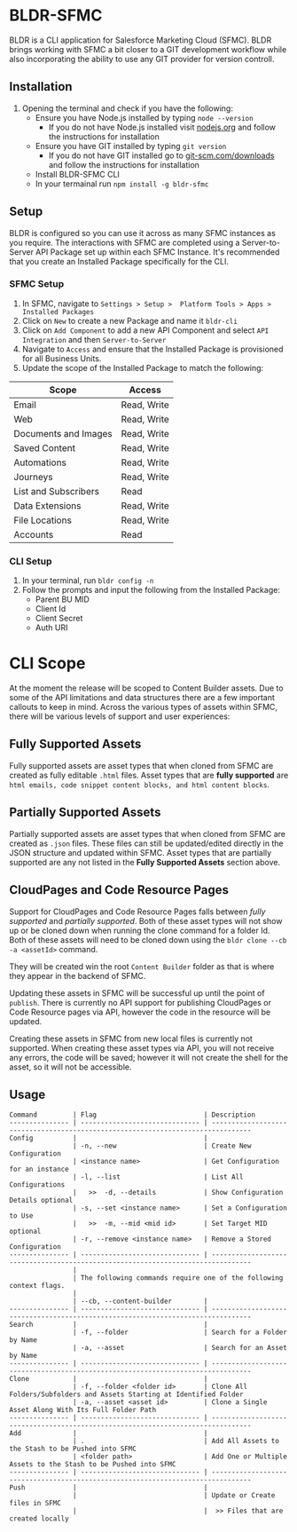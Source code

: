 # BLDR-SFMC

BLDR is a CLI application for Salesforce Marketing Cloud (SFMC). BLDR brings working with SFMC a bit closer to a GIT development workflow while also incorporating the ability to use any GIT provider for version controll.

## Installation
1. Opening the terminal and check if you have the following:
    - Ensure you have Node.js installed by typing `node --version`
      - If you do not have Node.js installed visit [nodejs.org]() and follow the instructions for installation
    - Ensure you have GIT installed by typing `git version`
      - If you do not have GIT installed go to [git-scm.com/downloads]() and follow the instructions for installation
    - Install BLDR-SFMC CLI
    - In your termainal run `npm install -g bldr-sfmc`

## Setup
BLDR is configured so you can use it across as many SFMC instances as you require. The interactions with SFMC are completed using a Server-to-Server API Package set up within each SFMC Instance. It's recommended that you create an Installed Package specifically for the CLI. 

### SFMC Setup
1. In SFMC, navigate to `Settings > Setup >  Platform Tools > Apps > Installed Packages`
2. Click on `New` to create a new Package and name it `bldr-cli`
3. Click on `Add Component` to add a new API Component and select `API Integration` and then `Server-to-Server`
4. Navigate to `Access` and ensure that the Installed Package is provisioned for all Business Units.
5. Update the scope of the Installed Package to match the following:
   
| Scope                | Access      |
| -------------------- | ----------- |
| Email                | Read, Write |
| Web                  | Read, Write |
| Documents and Images | Read, Write |
| Saved Content        | Read, Write |
| Automations          | Read, Write |
| Journeys             | Read, Write |
| List and Subscribers | Read        |
| Data Extensions      | Read, Write |
| File Locations       | Read, Write |
| Accounts             | Read        |


### CLI Setup
1. In your terminal, run `bldr config -n`
2. Follow the prompts and input the following from the Installed Package: 
   - Parent BU MID
   - Client Id
   - Client Secret
   - Auth URI




# CLI Scope
At the moment the release will be scoped to Content Builder assets. Due to some of the API limitations and data structures there are a few important callouts to keep in mind.
Across the various types of assets within SFMC, there will be various levels of support and user experiences:

## Fully Supported Assets
Fully supported assets are asset types that when cloned from SFMC are created as fully editable `.html` files. 
Asset types that are **fully supported** are `html emails, code snippet content blocks, and html content blocks`.


## Partially Supported Assets
Partially supported assets are asset types that when cloned from SFMC are created as `.json` files. These files can still be updated/edited directly in the JSON structure and updated within SFMC. Asset types that are partially supported are any not listed in the **Fully Supported Assets** section above.


## CloudPages and Code Resource Pages
Support for CloudPages and Code Resource Pages falls between *fully supported* and *partially supported*.
Both of these asset types will not show up or be cloned down when running the clone command for a folder Id. Both of these assets will need to be cloned down using the `bldr clone --cb -a <assetId>` command. 

They will be created win the root `Content Builder` folder as that is where they appear in the backend of SFMC.

Updating these assets in SFMC will be successful up until the point of `publish`. There is currently no API support for publishing CloudPages or Code Resource pages via API, however the code in the resource will be updated.

Creating these assets in SFMC from new local files is currently not supported. When creating these asset types via API, you will not receive any errors, the code will be saved; however it will not create the shell for the asset, so it will not be accessible.


## Usage
```
Command         | Flag                           | Description                                                                     
--------------- | ------------------------------ | --------------------------------------------------------------------------------
Config          |                                |                                                                                 
                | -n, --new                      | Create New Configuration                                                        
                | <instance name>                | Get Configuration for an instance                                               
                | -l, --list                     | List All Configurations                                                         
                |   >>  -d, --details            | Show Configuration Details optional                                             
                | -s, --set <instance name>      | Set a Configuration to Use                                                      
                |   >>  -m, --mid <mid id>       | Set Target MID optional                                                         
                | -r, --remove <instance name>   | Remove a Stored Configuration                                                   
--------------- | ------------------------------ | --------------------------------------------------------------------------------
                |                                                                                                                  
                | The following commands require one of the following context flags.                                               
                |                                                                                                                  
                | --cb, --content-builder        |                                                                                 
--------------- | ------------------------------ | --------------------------------------------------------------------------------
Search          |                                |                                                                                 
                | -f, --folder                   | Search for a Folder by Name                                                     
                | -a, --asset                    | Search for an Asset by Name                                                     
--------------- | ------------------------------ | --------------------------------------------------------------------------------
Clone           |                                |                                                                                 
                | -f, --folder <folder id>       | Clone All Folders/Subfolders and Assets Starting at Identified Folder           
                | -a, --asset <asset id>         | Clone a Single Asset Along With Its Full Folder Path                            
--------------- | ------------------------------ | --------------------------------------------------------------------------------
Add             |                                |                                                                                 
                | .                              | Add All Assets to the Stash to be Pushed into SFMC                              
                | <folder path>                  | Add One or Multiple Assets to the Stash to be Pushed into SFMC                  
--------------- | ------------------------------ | --------------------------------------------------------------------------------
Push            |                                |                                                                                 
                |                                | Update or Create files in SFMC                                                  
                |                                |  >> Files that are created locally
```